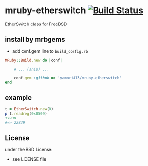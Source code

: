 # mruby-etherswitch   [![Build Status](https://travis-ci.org/yamori813/mruby-etherswitch.svg?branch=master)](https://travis-ci.org/yamori813/mruby-etherswitch)
EtherSwitch class for FreeBSD
## install by mrbgems
- add conf.gem line to `build_config.rb`

```ruby
MRuby::Build.new do |conf|

    # ... (snip) ...

    conf.gem :github => 'yamori813/mruby-etherswitch'
end
```
## example
```ruby
t = EtherSwitch.new(0)
p t.readreg(0x0509)
22839
#=> 22839
```

## License
under the BSD License:
- see LICENSE file
